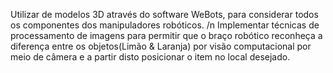 Utilizar de modelos 3D através do software WeBots, para considerar todos os componentes dos manipuladores robóticos.
/n
Implementar técnicas de processamento de imagens para permitir que o braço robótico reconheça a diferença entre os objetos(Limão & Laranja) por visão computacional por meio de câmera e a partir disto posicionar o item no local desejado. 


